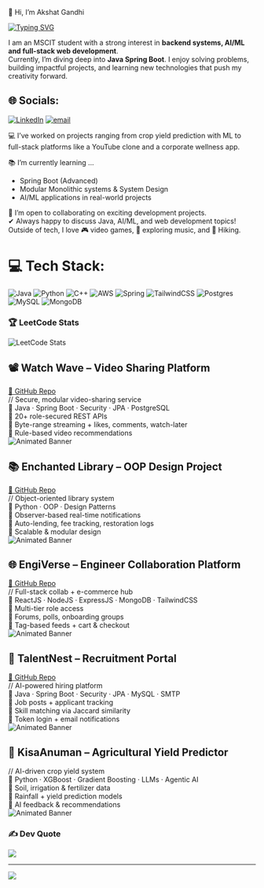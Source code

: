 👋 Hi, I’m Akshat Gandhi  

[![Typing SVG](https://readme-typing-svg.demolab.com?font=Fira+Code&size=30&duration=3000&pause=1000&center=true&width=812&height=71&lines=Full+Stack+Developer+%7C+Spring+Enthusiast)](https://git.io/typing-svg)

I am an MSCIT student with a strong interest in **backend systems, AI/ML and full-stack web development**.  
Currently, I’m diving deep into **Java Spring Boot**. I enjoy solving problems, building impactful projects, 
and learning new technologies that push my creativity forward.  


## 🌐 Socials:
[![LinkedIn](https://img.shields.io/badge/LinkedIn-%230077B5.svg?logo=linkedin&logoColor=white)](https://linkedin.com/in/https://www.linkedin.com/in/akshat-gandhi-217824240/) [![email](https://img.shields.io/badge/Email-D14836?logo=gmail&logoColor=white)](mailto:Akshatgandhi237@gmail.com) 

💻 I’ve worked on projects ranging from crop yield prediction with ML to full-stack platforms like a YouTube clone and a corporate wellness app.  

📚 I’m currently learning ...  
- Spring Boot (Advanced)  
- Modular Monolithic systems & System Design  
- AI/ML applications in real-world projects  

🚀 I’m open to collaborating on exciting development projects.  
✔ Always happy to discuss Java, AI/ML, and web development topics!  
Outside of tech, I love 🎮 video games, 🎵 exploring music, and 🧗 Hiking. 

# 💻 Tech Stack:
![Java](https://img.shields.io/badge/java-%23ED8B00.svg?style=for-the-badge&logo=openjdk&logoColor=white) ![Python](https://img.shields.io/badge/python-3670A0?style=for-the-badge&logo=python&logoColor=ffdd54) ![C++](https://img.shields.io/badge/c++-%2300599C.svg?style=for-the-badge&logo=c%2B%2B&logoColor=white)  ![AWS](https://img.shields.io/badge/AWS-%23FF9900.svg?style=for-the-badge&logo=amazon-aws&logoColor=white) ![Spring](https://img.shields.io/badge/spring-%236DB33F.svg?style=for-the-badge&logo=spring&logoColor=white) ![TailwindCSS](https://img.shields.io/badge/tailwindcss-%2338B2AC.svg?style=for-the-badge&logo=tailwind-css&logoColor=white) ![Postgres](https://img.shields.io/badge/postgres-%23316192.svg?style=for-the-badge&logo=postgresql&logoColor=white) ![MySQL](https://img.shields.io/badge/mysql-4479A1.svg?style=for-the-badge&logo=mysql&logoColor=white) ![MongoDB](https://img.shields.io/badge/MongoDB-%234ea94b.svg?style=for-the-badge&logo=mongodb&logoColor=white)

### 🏆 LeetCode Stats
![LeetCode Stats](https://leetcode.card.workers.dev/akshatgandhi237?theme=dark&font=baloo&extension=null)

## 📽 Watch Wave – Video Sharing Platform  
[🔗 GitHub Repo](https://github.com/akshat0042/watchWave)  
// Secure, modular video-sharing service  
🔹 Java · Spring Boot · Security · JPA · PostgreSQL  
🔹 20+ role-secured REST APIs  
🔹 Byte-range streaming + likes, comments, watch-later  
🔹 Rule-based video recommendations  
![Animated Banner](https://user-images.githubusercontent.com/73097560/115834477-dbab4500-a447-11eb-908a-139a6edaec5c.gif)

## 📚 Enchanted Library – OOP Design Project  
[🔗 GitHub Repo](https://github.com/Bhavya3836/OOPS-Server)  
// Object-oriented library system  
🔹 Python · OOP · Design Patterns  
🔹 Observer-based real-time notifications  
🔹 Auto-lending, fee tracking, restoration logs  
🔹 Scalable & modular design  
![Animated Banner](https://user-images.githubusercontent.com/73097560/115834477-dbab4500-a447-11eb-908a-139a6edaec5c.gif)

## 🌐 EngiVerse – Engineer Collaboration Platform  
[🔗 GitHub Repo](https://github.com/Bhavya3836/EngiVerseServer)  
// Full-stack collab + e-commerce hub  
🔹 ReactJS · NodeJS · ExpressJS · MongoDB · TailwindCSS  
🔹 Multi-tier role access  
🔹 Forums, polls, onboarding groups  
🔹 Tag-based feeds + cart & checkout  
![Animated Banner](https://user-images.githubusercontent.com/73097560/115834477-dbab4500-a447-11eb-908a-139a6edaec5c.gif)

## 💼 TalentNest – Recruitment Portal  
[🔗 GitHub Repo](https://github.com/akshat0042/watchWave)  
// AI-powered hiring platform  
🔹 Java · Spring Boot · Security · JPA · MySQL · SMTP  
🔹 Job posts + applicant tracking  
🔹 Skill matching via Jaccard similarity  
🔹 Token login + email notifications  
![Animated Banner](https://user-images.githubusercontent.com/73097560/115834477-dbab4500-a447-11eb-908a-139a6edaec5c.gif)

## 🌱 KisaAnuman – Agricultural Yield Predictor  
// AI-driven crop yield system  
🔹 Python · XGBoost · Gradient Boosting · LLMs · Agentic AI  
🔹 Soil, irrigation & fertilizer data  
🔹 Rainfall + yield prediction models  
🔹 AI feedback & recommendations  
![Animated Banner](https://user-images.githubusercontent.com/73097560/115834477-dbab4500-a447-11eb-908a-139a6edaec5c.gif)

### ✍️ Dev Quote
![](https://quotes-github-readme.vercel.app/api?type=horizontal&theme=radical)

---
[![](https://visitcount.itsvg.in/api?id=akshat0042&icon=0&color=0)](https://visitcount.itsvg.in)





